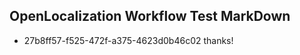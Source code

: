 ## OpenLocalization Workflow Test MarkDown
* 27b8ff57-f525-472f-a375-4623d0b46c02 thanks!

<!--HONumber=Sep16_HO1-->


